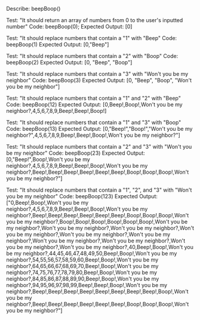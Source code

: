Describe: beepBoop()

Test: "It should return an array of numbers from 0 to the user's inputted number"
Code: beepBoop(0);
Expected Output: [0]

Test: "It should replace numbers that contain a "1" with "Beep"
Code: beepBoop(1)
Expected Output: [0,"Beep"]

Test: "It should replace numbers that contain a "2" with "Boop"
Code: beepBoop(2)
Expected Output: [0, "Beep", "Boop"]

Test: "It should replace numbers that contain a "3" with "Won't you be my neighbor"
Code: beepBoop(3)
Expected Output: [0, "Beep", "Boop", "Won't you be my neighbor"]

Test: "It should replace numbers that contain a "1" and "2" with "Beep"
Code: beepBoop(12)
Expected Output: [0,Beep!,Boop!,Won't you be my neighbor?,4,5,6,7,8,9,Beep!,Beep!,Boop!]

Test: "It should replace numbers that contain a "1" and "3" with "Boop"
Code: beepBoop(13)
Expected Output: [0,"Beep!","Boop!","Won't you be my neighbor?",4,5,6,7,8,9,Beep!,Beep!,Boop!,Won't you be my neighbor?"]

Test: "It should replace numbers that contain a "2" and "3" with "Won't you be my neighbor"
Code: beepBoop(23)
Expected Output: [0,"Beep!",Boop!,Won't you be my neighbor?,4,5,6,7,8,9,Beep!,Beep!,Boop!,Won't you be my neighbor?,Beep!,Beep!,Beep!,Beep!,Beep!,Beep!,Boop!,Boop!,Boop!,Won't you be my neighbor?"]

Test: "It should replace numbers that contain a "1", "2", and "3" with "Won't you be my neighbor"
Code: beepBoop(123)
Expected Output: ["0,Beep!,Boop!,Won't you be my neighbor?,4,5,6,7,8,9,Beep!,Beep!,Boop!,Won't you be my neighbor?,Beep!,Beep!,Beep!,Beep!,Beep!,Beep!,Boop!,Boop!,Boop!,Won't you be my neighbor?,Boop!,Boop!,Boop!,Boop!,Boop!,Boop!,Won't you be my neighbor?,Won't you be my neighbor?,Won't you be my neighbor?,Won't you be my neighbor?,Won't you be my neighbor?,Won't you be my neighbor?,Won't you be my neighbor?,Won't you be my neighbor?,Won't you be my neighbor?,Won't you be my neighbor?,40,Beep!,Boop!,Won't you be my neighbor?,44,45,46,47,48,49,50,Beep!,Boop!,Won't you be my neighbor?,54,55,56,57,58,59,60,Beep!,Boop!,Won't you be my neighbor?,64,65,66,67,68,69,70,Beep!,Boop!,Won't you be my neighbor?,74,75,76,77,78,79,80,Beep!,Boop!,Won't you be my neighbor?,84,85,86,87,88,89,90,Beep!,Boop!,Won't you be my neighbor?,94,95,96,97,98,99,Beep!,Beep!,Boop!,Won't you be my neighbor?,Beep!,Beep!,Beep!,Beep!,Beep!,Beep!,Beep!,Beep!,Boop!,Won't you be my neighbor?,Beep!,Beep!,Beep!,Beep!,Beep!,Beep!,Boop!,Boop!,Boop!,Won't you be my neighbor?"]